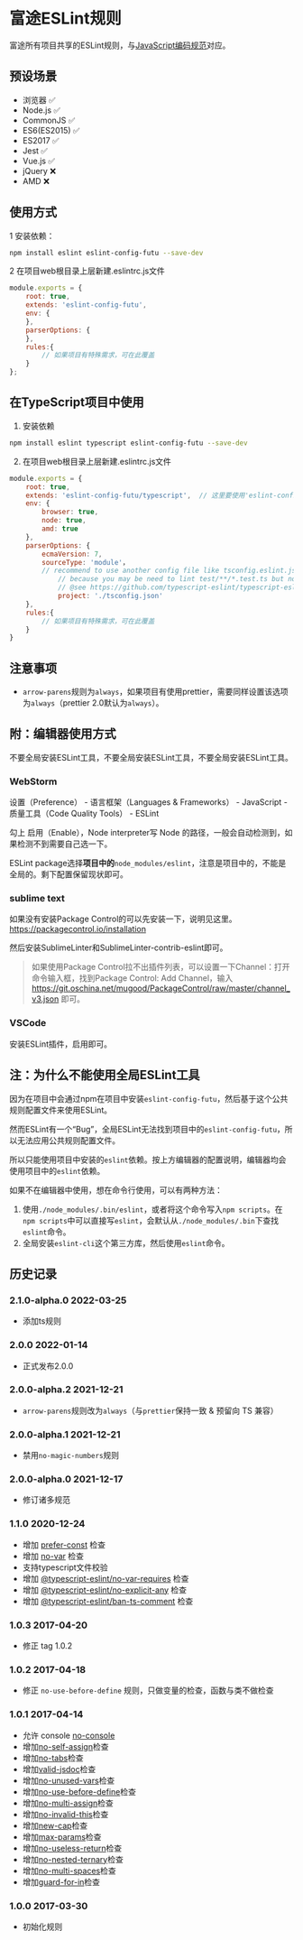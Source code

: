 # 富途ESLint规则

富途所有项目共享的ESLint规则，与[JavaScript编码规范](http://gitlab.futunn.com/web/webwiki/wikis/style-guidelines-javascript)对应。

## 预设场景

- 浏览器 ✅
- Node.js ✅
- CommonJS ✅
- ES6(ES2015) ✅
- ES2017 ✅
- Jest ✅
- Vue.js ✅
- jQuery ❌
- AMD ❌

## 使用方式

1 安装依赖：

```sh
npm install eslint eslint-config-futu --save-dev
```

2 在项目web根目录上层新建.eslintrc.js文件

```javascript
module.exports = {
    root: true,
    extends: 'eslint-config-futu',
    env: {
    },
    parserOptions: {
    },
    rules:{
        // 如果项目有特殊需求，可在此覆盖
    }
};
```

## 在TypeScript项目中使用

1. 安装依赖

```bash
npm install eslint typescript eslint-config-futu --save-dev
```

2. 在项目web根目录上层新建.eslintrc.js文件

```javascript
module.exports = {
    root: true,
    extends: 'eslint-config-futu/typescript',  // 这里要使用'eslint-config-futu/typescript'配置
    env: {
        browser: true,
        node: true,
        amd: true
    },
    parserOptions: {
        ecmaVersion: 7,
        sourceType: 'module'，
        // recommend to use another config file like tsconfig.eslint.json and extends tsconfig.json in it.
    		// because you may be need to lint test/**/*.test.ts but no need to emit to js.
    		// @see https://github.com/typescript-eslint/typescript-eslint/issues/890
    		project: './tsconfig.json'
    },
    rules:{
        // 如果项目有特殊需求，可在此覆盖
    }
}
```

## 注意事项

- `arrow-parens`规则为`always`，如果项目有使用prettier，需要同样设置该选项为`always`（prettier 2.0默认为`always`）。


## 附：编辑器使用方式

不要全局安装ESLint工具，不要全局安装ESLint工具，不要全局安装ESLint工具。

### WebStorm

设置（Preference） - 语言框架（Languages & Frameworks） - JavaScript - 质量工具（Code Quality Tools） - ESLint

勾上 启用（Enable），Node interpreter写 Node 的路径，一般会自动检测到，如果检测不到需要自己选一下。

ESLint package选择**项目中的**`node_modules/eslint`，注意是项目中的，不能是全局的。剩下配置保留现状即可。

### sublime text

如果没有安装Package Control的可以先安装一下，说明见这里。<https://packagecontrol.io/installation>

然后安装SublimeLinter和SublimeLinter-contrib-eslint即可。

> 如果使用Package Control拉不出插件列表，可以设置一下Channel：打开命令输入框，找到Package Control: Add Channel，输入 https://git.oschina.net/mugood/PackageControl/raw/master/channel_v3.json 即可。

### VSCode

安装ESLint插件，启用即可。

## 注：为什么不能使用全局ESLint工具

因为在项目中会通过npm在项目中安装`eslint-config-futu`，然后基于这个公共规则配置文件来使用ESLint。

然而ESLint有一个“Bug”，全局ESLint无法找到项目中的`eslint-config-futu`，所以无法应用公共规则配置文件。

所以只能使用项目中安装的`eslint`依赖。按上方编辑器的配置说明，编辑器均会使用项目中的`eslint`依赖。

如果不在编辑器中使用，想在命令行使用，可以有两种方法：

1. 使用`./node_modules/.bin/eslint`，或者将这个命令写入`npm scripts`。在`npm scripts`中可以直接写`eslint`，会默认从`./node_modules/.bin`下查找`eslint`命令。
2. 全局安装`eslint-cli`这个第三方库，然后使用`eslint`命令。

## 历史记录

### 2.1.0-alpha.0 2022-03-25

- 添加ts规则

### 2.0.0 2022-01-14

- 正式发布2.0.0

### 2.0.0-alpha.2 2021-12-21

- `arrow-parens`规则改为`always`（与`prettier`保持一致 & 预留向 TS 兼容）

### 2.0.0-alpha.1 2021-12-21

- 禁用`no-magic-numbers`规则

### 2.0.0-alpha.0 2021-12-17

- 修订诸多规范

### 1.1.0 2020-12-24

- 增加 [prefer-const](https://eslint.org/docs/rules/prefer-const) 检查
- 增加 [no-var](https://eslint.org/docs/rules/no-var) 检查
- 支持typescript文件校验
- 增加 [@typescript-eslint/no-var-requires](https://github.com/typescript-eslint/typescript-eslint/blob/master/packages/eslint-plugin/docs/rules/no-var-requires.md) 检查
- 增加 [@typescript-eslint/no-explicit-any](https://github.com/typescript-eslint/typescript-eslint/blob/master/packages/eslint-plugin/docs/rules/no-explicit-any.md) 检查
- 增加 [@typescript-eslint/ban-ts-comment](https://github.com/typescript-eslint/typescript-eslint/blob/master/packages/eslint-plugin/docs/rules/ban-ts-comment.md) 检查

### 1.0.3 2017-04-20

- 修正 tag 1.0.2

### 1.0.2 2017-04-18

- 修正 `no-use-before-define` 规则，只做变量的检查，函数与类不做检查

### 1.0.1 2017-04-14

- 允许 console [no-console](http://eslint.org/docs/rules/no-console)
- 增加[no-self-assign](http://eslint.org/docs/rules/no-self-assign)检查
- 增加[no-tabs](http://eslint.org/docs/rules/no-tabs)检查
- 增加[valid-jsdoc](http://eslint.org/docs/rules/valid-jsdoc)检查
- 增加[no-unused-vars](http://eslint.org/docs/rules/no-unused-vars)检查
- 增加[no-use-before-define](http://eslint.org/docs/rules/no-use-before-define)检查
- 增加[no-multi-assign](http://eslint.org/docs/rules/no-multi-assign)检查
- 增加[no-invalid-this](http://eslint.org/docs/rules/no-invalid-this)检查
- 增加[new-cap](http://eslint.org/docs/rules/new-cap)检查
- 增加[max-params](http://eslint.org/docs/rules/max-params)检查
- 增加[no-useless-return](http://eslint.org/docs/rules/no-useless-return)检查
- 增加[no-nested-ternary](http://eslint.org/docs/rules/no-nested-ternary)检查
- 增加[no-multi-spaces](http://eslint.org/docs/rules/no-multi-spaces)检查
- 增加[guard-for-in](http://eslint.org/docs/rules/guard-for-in)检查

### 1.0.0 2017-03-30

- 初始化规则
